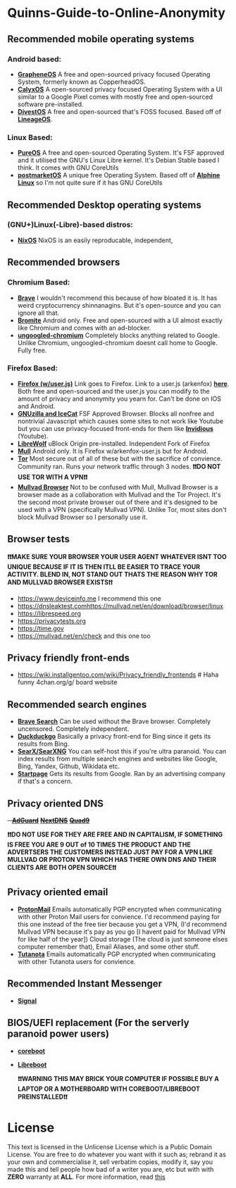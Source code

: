# Quinns-Guide-to-Online-Anonymity
## Recommended mobile operating systems
### Android based: 
-   [**GrapheneOS**](https://grapheneos.org/) A free and open-sourced privacy focused Operating System, formerly known as CopperheadOS.
-   [**CalyxOS**](https://calyxos.org/) A open-sourced privacy focused Operating System with a UI similar to a Google Pixel comes with mostly free and open-sourced software pre-installed.
-   [**DivestOS**](https://divestos.org/) A free and open-sourced that's FOSS focused. Based off of [**LineageOS**](https://lineageos.org/).
### Linux Based:
-   [**PureOS**](https://www.pureos.net/) A free and open-sourced Operating System. It's FSF approved and it utilised the GNU's Linux Libre kernel. It's Debian Stable based I think. It comes with GNU CoreUtils
-   [**postmarketOS**](https://postmarketos.org/) A unique free Operating System. Based off of [**Alphine Linux**](https://www.alpinelinux.org/) so I'm not quite sure if it has GNU CoreUtils
## Recommended Desktop operating systems
### (GNU+)Linux(-Libre)-based distros:
-   [**NixOS**](https://nixos.org/) NixOS is an easily reproducable, independent, 

## Recommended browsers
### Chromium Based:
-   [**Brave**](https://brave.com/) I wouldn't recommend this because of how bloated it is. It has weird cryptocurrency shinnanagins. But it's open-source and you can ignore all that. 
-   [**Bromite**](https://www.bromite.org/) Android only. Free and open-sourced with a UI almost exactly like Chromium and comes with an ad-blocker.
-   [**ungoogled-chromium**](https://github.com/ungoogled-software/ungoogled-chromium) Completely blocks anything related to Google. Unlike Chromium, ungoogled-chromium doesnt call home to Google. Fully free.
### Firefox Based:
-   [**Firefox (w/user.js)**](https://www.mozilla.org/en-US/firefox/new/) Link goes to Firefox. Link to a user.js (arkenfox) [**here**](https://github.com/arkenfox/user.js/). Both free and open-sourced and the user.js you can modify to the amount of privacy and anonymity you yearn for. Can't be done on IOS and Android.
-   [**GNUzilla and IceCat**](https://www.gnu.org/software/gnuzilla/) FSF Approved Browser. Blocks all nonfree and nontrivial Javascript which causes some sites to not work like Youtube but you can use privacy-focused front-ends for them like [**Invidious**](https://invidious.io/) (Youtube).
-   [**LibreWolf**](https://librewolf.net/) uBlock Origin pre-installed. Independent Fork of Firefox
-   [**Mull**](https://f-droid.org/packages/us.spotco.fennec_dos/) Android only. It is Firefox w/arkenfox-user.js but for Android.
-   [**Tor**](https://www.torproject.org/download/) Most secure out of all of these but with the sacrifice of convience. Community ran. Runs your network traffic through 3 nodes. **❗❗DO NOT USE TOR WITH A VPN❗❗**
-   [**Mullvad Browser**](https://mullvad.net/en/download/browser/linux) Not to be confused with Mull, Mullvad Browser is a browser made as a collaboration with Mullvad and the Tor Project. It's the second most private browser out of there and it's designed to be used with a VPN (specifically Mullvad VPN). Unlike Tor, most sites don't block Mullvad Browser so I personally use it.
## Browser tests
**❗❗MAKE SURE YOUR BROWSER YOUR USER AGENT WHATEVER ISNT TOO UNIQUE BECAUSE IF IT IS THEN ITLL BE EASIER TO TRACE YOUR ACTIVITY. BLEND IN, NOT STAND OUT THATS THE REASON WHY TOR AND MULLVAD BROWSER EXISTS❗❗**
-   https://www.deviceinfo.me I recommend this one
-   https://dnsleaktest.comhttps://mullvad.net/en/download/browser/linux
-   https://librespeed.org
-   https://privacytests.org
-   https://time.gov
-   https://mullvad.net/en/check and this one too
## Privacy friendly front-ends
-   https://wiki.installgentoo.com/wiki/Privacy_friendly_frontends # Haha funny 4chan.org/g/ board website
## Recommended search engines
-   [**Brave Search**](https://search.brave.com/) Can be used without the Brave browser. Completely uncensored. Completely independent.
-   [**Duckduckgo**](https://duckduckgo.com) Basically a privacy front-end for Bing since it gets its results from Bing.
-   [**SearX/SearXNG**](https://searx.space/) You can self-host this if you're ultra paranoid. You can index results from multiple search engines and websites like Google, Bing, Yandex, Github, Wikidata etc.
-   [**Startpage**](https://www.startpage.com/) Gets its results from Google. Ran by an advertising company if that's a concern.
## Privacy oriented DNS
~~-   [**AdGuard**](https://adguard-dns.io/en/welcome.html)~~
~~[**NextDNS**](https://nextdns.io)~~
~~[**Quad9**](https://www.quad9.net/)~~

**❗❗DO NOT USE FOR THEY ARE FREE AND IN CAPITALISM, IF SOMETHING IS FREE YOU ARE 9 OUT of 10 TIMES THE PRODUCT AND THE ADVERTSERS THE CUSTOMERS INSTEAD JUST PAY FOR A VPN LIKE MULLVAD OR PROTON VPN WHICH HAS THERE OWN DNS AND THEIR CLIENTS ARE BOTH OPEN SOURCE❗❗**
## Privacy oriented email
-   [**ProtonMail**](https://proton.me/mail) Emails automatically PGP encrypted when communicating with other Proton Mail users for convience. I'd recommend paying for this one instead of the free tier because you get a VPN, (I'd recommend Mullvad VPN because it's pay as you go [I havent paid for Mullvad VPN for like half of the year]) Cloud storage (The cloud is just someone elses computer remember that), Email Aliases, and some other stuff.
-   [**Tutanota**](https://tutanota.com/) Emails automatically PGP encrypted when communicating with other Tutanota users for convience.
## Recommended Instant Messenger
-   [**Signal**](https://www.signal.org/)
## BIOS/UEFI replacement (For the serverly paranoid power users)
-   [**coreboot**](https://coreboot.org)
-   [**Libreboot**](https://libreboot.org)

    **❗❗WARNING THIS MAY BRICK YOUR COMPUTER IF POSSIBLE BUY A LAPTOP OR A MOTHERBOARD WITH COREBOOT/LIBREBOOT PREINSTALLED❗❗**

# License
This text is licensed in the Unlicense License which is a Public Domain License. You are free to do whatever you want with it such as; rebrand it as your own and commercialise it, sell verbatim copies, modify it, say you made this and tell people how bad of a writer you are, etc but with with **ZERO** warranty at **ALL**. For more information, read [this](https://github.com/fortunef/Quinns-Guide-to-Online-Anonymity/blob/main/LICENSE)
